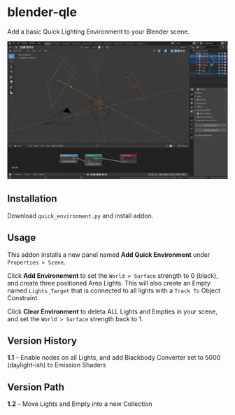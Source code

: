 # blender-qle

Add a basic Quick Lighting Environment to your Blender scene.

![Blender QLE Screenshot](https://github.com/don1138/blender-qle/blob/master/blender-qle.jpg)

## Installation

Download `quick_environment.py` and install addon.

## Usage

This addon installs a new panel named **Add Quick Environment** under ``Properties > Scene``.

Click **Add Environement** to set the ``World > Surface`` strength to 0 (black), and create three positioned Area Lights. This will also create an Empty named ``Lights_Target`` that is connected to all lights with a ``Track To`` Object Constraint.

Click **Clear Environment** to deleta ALL Lights and Empties in your scene, and set the ``World > Surface`` strength back to 1.

## Version History

**1.1** – Enable nodes on all Lights, and add Blackbody Converter set to 5000 (daylight-ish) to Emission Shaders

## Version Path

**1.2** – Move Lights and Empty into a new Collection
